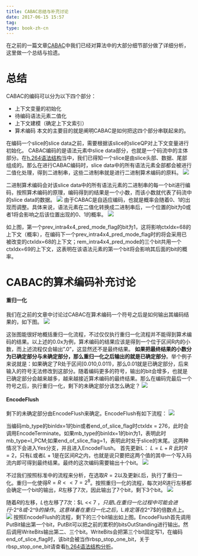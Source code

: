 ```yaml
---
title: CABAC总结与补充讨论
date: 2017-06-15 15:57
tag: 
type: book-zh-cn
---
```


在之前的一篇文章[CABAC](http://www.cnblogs.com/TaigaCon/p/5304563.html)中我们已经对算法中的大部分细节部分做了详细分析，这里做一个总结与拾遗。


# 总结
CABAC的编码可以分为以下四个部分：

* 上下文变量的初始化
* 待编码语法元素二值化
* 上下文建模（确定上下文索引）
* 算术编码
本文的主要目的就是阐明CABAC是如何把这四个部分串联起来的。

在编码一个slice的slice data之前，需要根据该slice的sliceQP对上下文变量进行初始化。
CABAC编码的是语法元素中slice data部分，也就是一个码流中的主体部分。在[h.264语法结构](http://www.cnblogs.com/TaigaCon/p/5215448.html)当中，我们已得知一个slice是由slice头部、数据、尾部组成的。那么在进行CABAC编码时，slice data中的所有语法元素全部都会被进行二值化处理，得到二进制串，这些二进制串就是进行二进制算术编码的原料。
[![](2017-06-15-cabac总结与补充讨论/421096-20170615155645118-897180997.png)](http://images2015.cnblogs.com/blog/421096/201706/421096-20170615155642665-2056501511.png)

二进制算术编码会对该slice data中的所有语法元素的二进制串的每一个bit进行编码，按照算术编码的原理，编码得到的结果是一个小数，而该小数就代表了码流中的slice data的数据。
[![](2017-06-15-cabac总结与补充讨论/421096-20170615155648478-1096855243.png)](http://images2015.cnblogs.com/blog/421096/201706/421096-20170615155646478-2042403766.png)
由于CABAC是自适应编码，也就是概率会随着0、1的出现而调整。具体来说，语法元素在二值化转换成二进制串后，一个位置的bit为0或者1将会影响之后该位置出现的0、1的概率。
[![](2017-06-15-cabac总结与补充讨论/421096-20170615155656306-2118477882.png)](http://images2015.cnblogs.com/blog/421096/201706/421096-20170615155653056-1502543234.png)

如上图，第一个prev_intra4x4_pred_mode_flag的bit为1，这将影响ctxIdx=68的上下文（概率），在编码下一个prev_intra4x4_pred_mode_flag时的将会采用已被改变的ctxIdx=68的上下文；rem_intra4x4_pred_mode的三个bit共用一个ctxIdx=69的上下文，这表明在该语法元素的第一个bit将会影响其后面的bit的概率。



# CABAC的算术编码补充讨论

#### 重归一化
我们在之前的文章中讨论过CABAC在算术编码一个符号之后是如何输出其编码结果的，如下图。
[![](2017-06-15-cabac总结与补充讨论/421096-20170615155700321-1446388230.png)](http://images2015.cnblogs.com/blog/421096/201706/421096-20170615155658571-945661215.png)

这张图能很好地概括重归一化流程，不过仅仅执行重归一化流程并不能得到算术编码的结果。以上述的0.0x为例，算术编码的结果应该是得到一个位于区间R内的小数，而上述流程仅会输出”.0”，这显然还不是最终结果。
**如果把最终结果的小数分为已确定部分与未确定部分，那么重归一化之后输出的就是已确定部分**。举个例子来说就是：如果确定了R处于区间[0.010,0.011)，那么0.01就是已确定部分，后来输入的符号无法修改到这部分。随着编码更多的符号，输出的bit会增多，也就是已确定部分会越来越多，越来越接近算术编码的最终结果。那么在编码完最后一个符号之后，执行重归一化，剩下的未确定部分该怎么确定？
[![](2017-06-15-cabac总结与补充讨论/421096-20170615155701806-163412830.png)](http://images2015.cnblogs.com/blog/421096/201706/421096-20170615155701243-821077390.png)


#### EncodeFlush
剩下的未确定部分由EncodeFlush来确定。EncodeFlush有如下流程：
[![](2017-06-15-cabac总结与补充讨论/421096-20170615155703368-159050930.png)](http://images2015.cnblogs.com/blog/421096/201706/421096-20170615155702728-378872752.png)

当编码mb_type的binIdx=1的bin或者end_of_slice_flag时ctxIdx = 276，此时会调用EncodeTerminate。如果mb_type的binIdx=1的bin为1，表明此时mb_type=I_PCM;如果end_of_slice_flag=1，表明此时处于slice的末尾。这两种情况下会进入Yes分支，并且进入EncodeFlush。
首先更新L：
$L = L + R$
此时$R=2$，只有$L$或者$L+1$是在区间$R$之内，也就是说只要把这两个值的其中一个写入码流内即可得到最终结果。最终的这次编码需要输出十个bit。
[![](2017-06-15-cabac总结与补充讨论/421096-20170615155705056-1231341073.png)](http://images2015.cnblogs.com/blog/421096/201706/421096-20170615155704087-1659966793.png)

不过我们按照标准中的流程来分析，在选取$R=2$以及更新$L$后，执行了重归一化。重归一化使得$R = R<<7 = 2^8$。按照重归一化的流程，每次对$R$进行左移都会确定一个bit的输出，$R$左移了7次，因此输出了7个bit，剩下3个bit。
[![](2017-06-15-cabac总结与补充讨论/421096-20170615155707571-1721559454.png)](http://images2015.cnblogs.com/blog/421096/201706/421096-20170615155706056-23924118.png)

随着$R$的左移，$L$也左移了7次：$L << 7 $，只是$L$在重归一化过程中可能会进行$-2^8$或$-2^9$的操作。这意味着在重归一化之后，$L$肯定落在$2^7$的倍数点上。
[![](2017-06-15-cabac总结与补充讨论/421096-20170615155717993-33074540.png)](http://images2015.cnblogs.com/blog/421096/201706/421096-20170615155709321-958993564.png)
按照EncodeFlush的流程，剩下的三个bit输出如上图。EncodeFlush首先调用PutBit输出第一个bit，PutBit可以把之前的累积的bitsOutStanding进行输出。然后调用WriteBits输出第二、三个bit。WriteBits会把第三个bit固定写1，在编码end_of_slice_flag时，该bit会被当作rbsp_stop_one_bit，关于rbsp_stop_one_bit请查看[h.264语法结构分析](http://www.cnblogs.com/TaigaCon/p/5215448.html)。












